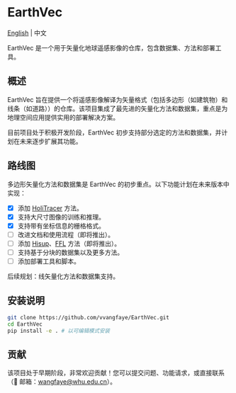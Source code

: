 # EarthVec
[English](README.md) | 中文

EarthVec 是一个用于矢量化地球遥感影像的仓库，包含数据集、方法和部署工具。

## 概述

EarthVec 旨在提供一个将遥感影像解译为矢量格式（包括多边形（如建筑物）和线条（如道路））的仓库。该项目集成了最先进的矢量化方法和数据集，重点是为地理空间应用提供实用的部署解决方案。

目前项目处于积极开发阶段，EarthVec 初步支持部分选定的方法和数据集，并计划在未来逐步扩展其功能。

## 路线图
多边形矢量化方法和数据集是 EarthVec 的初步重点。以下功能计划在未来版本中实现：
- [x] 添加 [HoliTracer](https://www.github.com/vvangfaye/HoliTracer) 方法。
- [x] 支持大尺寸图像的训练和推理。
- [x] 支持带有坐标信息的栅格格式。
- [ ] 改进文档和使用流程（即将推出）。
- [ ] 添加 [Hisup](https://github.com/SarahwXU/HiSup)、[FFL](https://github.com/Lydorn/Polygonization-by-Frame-Field-Learning) 方法（即将推出）。
- [ ] 支持基于分块的数据集以及更多方法。
- [ ] 添加部署工具和脚本。

后续规划：线矢量化方法和数据集支持。

## 安装说明
```bash
git clone https://github.com/vvangfaye/EarthVec.git
cd EarthVec
pip install -e . # 以可编辑模式安装
```

## 贡献
该项目处于早期阶段，非常欢迎贡献！您可以提交问题、功能请求，或直接联系（📧 邮箱：wangfaye@whu.edu.cn）。